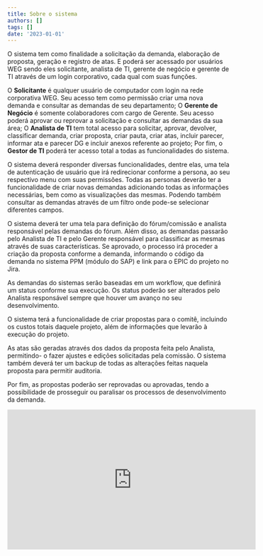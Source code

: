 ```yaml
---
title: Sobre o sistema
authors: []
tags: []
date: '2023-01-01'
---
```

O sistema tem como finalidade a solicitação da demanda, elaboração de proposta, geração e registro de atas. E poderá ser acessado por usuários WEG sendo eles solicitante, analista de TI, gerente de negócio e gerente de TI através de um login corporativo, cada qual com suas funções.

O **Solicitante** é qualquer usuário de computador com login na rede corporativa WEG. Seu acesso tem como permissão criar uma nova demanda e consultar as demandas de seu departamento; O **Gerente de Negócio** é somente colaboradores com cargo de Gerente. Seu acesso poderá aprovar ou reprovar a solicitação e consultar as demandas da sua área; O **Analista de TI** tem total acesso para solicitar, aprovar, devolver, classificar demanda, criar proposta, criar pauta, criar atas, incluir parecer, informar ata e parecer DG e incluir anexos referente ao projeto; Por fim, o **Gestor de TI** poderá ter acesso total a todas as funcionalidades do sistema. 

O sistema deverá responder diversas funcionalidades, dentre elas, uma tela de autenticação de usuário que irá redirecionar conforme a persona, ao seu respectivo menu com suas permissões. Todas as personas deverão ter a funcionalidade de criar novas demandas adicionando todas as informações necessárias, bem como as visualizações das mesmas. Podendo também consultar as demandas através de um filtro onde pode-se selecionar diferentes campos.

O sistema deverá ter uma tela para definição do fórum/comissão e analista responsável pelas demandas do fórum. Além disso, as demandas passarão pelo Analista de TI e pelo Gerente responsável para classificar as mesmas através de suas características. Se aprovado, o processo irá proceder a criação da proposta conforme a demanda, informando o código da demanda no sistema PPM (módulo do SAP) e link para o EPIC do projeto no Jira. 

As demandas do sistemas serão baseadas em um workflow, que definirá um status conforme sua execução. Os status poderão ser alterados pelo Analista responsável sempre que houver um avanço no seu desenvolvimento.

O sistema terá a funcionalidade de criar propostas para o comitê, incluindo os custos totais daquele projeto, além de informações que levarão à execução do projeto.

As atas são geradas através dos dados da proposta feita pelo Analista, permitindo- o fazer ajustes e edições solicitadas pela comissão. O sistema também deverá ter um backup de todas as alterações feitas naquela proposta para permitir auditoria.
	
Por fim, as propostas poderão ser reprovadas ou aprovadas, tendo a possibilidade de prosseguir ou paralisar os processos de desenvolvimento da demanda.

<iframe width="560" height="315" src="https://www.youtube.com/embed/mFuext3_sP8" title="YouTube video player" frameborder="0" allow="accelerometer; autoplay; clipboard-write; encrypted-media; gyroscope; picture-in-picture" allowfullscreen></iframe> 
